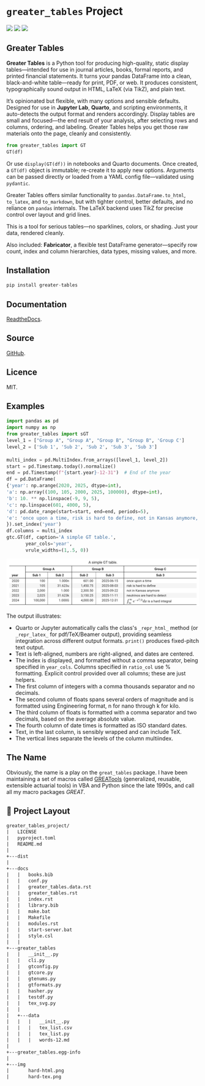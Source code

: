 # `greater_tables` Project

![](https://img.shields.io/github/commit-activity/y/mynl/greater_tables_project)
![](https://img.shields.io/pypi/format/greater_tables)
![](https://img.shields.io/readthedocs/greater_tables_project)


## Greater Tables

**Greater Tables** is a Python tool for producing high-quality, static display tables—intended for use in journal articles, books, formal reports, and printed financial statements. It turns your pandas DataFrame into a clean, black-and-white table—ready for print, PDF, or web. It produces consistent, typographically sound output in HTML, LaTeX (via TikZ), and plain text.

It’s opinionated but flexible, with many options and sensible defaults. Designed for use in **Jupyter Lab**, **Quarto**, and scripting environments, it auto-detects the output format and renders accordingly. Display tables are small and focused—the end result of your analysis, after selecting rows and columns, ordering, and labeling. Greater Tables helps you get those raw materials onto the page, cleanly and consistently.

```python
from greater_tables import GT
GT(df)
```

Or use `display(GT(df))` in notebooks and Quarto documents. Once created, a `GT(df)` object is immutable; re-create it to apply new options. Arguments can be passed directly or loaded from a YAML config file—validated using `pydantic`.

Greater Tables offers similar functionality to `pandas.DataFrame.to_html`, `to_latex`, and `to_markdown`, but with tighter control, better defaults, and no reliance on `pandas` internals. The LaTeX backend uses TikZ for precise control over layout and grid lines.

This is a tool for serious tables—no sparklines, colors, or shading. Just your data, rendered cleanly.

Also included: **Fabricator**, a flexible test DataFrame generator—specify row count, index and column hierarchies, data types, missing values, and more.


## Installation

```python
pip install greater-tables
```

## Documentation

[ReadtheDocs](https://greater-tables-project.readthedocs.io/en/latest).

## Source

[GitHub](https://www.github.com/mynl/greater_tables_project).

## Licence

MIT.

## Examples

```python
import pandas as pd
import numpy as np
from greater_tables import sGT
level_1 = ["Group A", "Group A", "Group B", "Group B", 'Group C']
level_2 = ['Sub 1', 'Sub 2', 'Sub 2', 'Sub 3', 'Sub 3']

multi_index = pd.MultiIndex.from_arrays([level_1, level_2])
start = pd.Timestamp.today().normalize()  
end = pd.Timestamp(f"{start.year}-12-31")  # End of the year
df = pd.DataFrame(
{'year': np.arange(2020, 2025, dtype=int), 
'a': np.array((100, 105, 2000, 2025, 100000), dtype=int),
'b': 10. ** np.linspace(-9, 9, 5),
'c': np.linspace(601, 4000, 5),
'd': pd.date_range(start=start, end=end, periods=5),
'e': 'once upon a time, risk is hard to define, not in Kansas anymore, neutrinos are hard to detect,  $\\int_\\infty^\\infty e^{-x^2/2}dx$ is a hard integral'.split(',')
}).set_index('year')
df.columns = multi_index
gtc.GT(df, caption='A simple GT table.', 
       year_cols='year',
       vrule_widths=(1,.5, 0))
```

![](docs/img/simple-example.png)

The output illustrates:

-   Quarto or Jupyter automatically calls the class's `_repr_html_` method (or
    `_repr_latex_` for pdf/TeX/Beamer output), providing seamless
    integration across different output formats. `print()` produces fixed-pitch text output. 
-   Text is left-aligned, numbers are right-aligned, and dates are centered.
-   The index is displayed, and formatted without a comma separator, being specified in `year_cols`. Columns specified in `ratio_col` use % formatting. Explicit control provided over all columns; these are just helpers. 
-   The first column of integers with a comma thousands separator and no decimals.
-   The second column of floats spans several orders of magnitude and is
    formatted using Engineering format, n for nano through k for kilo.
-   The third column of floats is formatted with a comma separator and
    two decimals, based on the average absolute value.
-   The fourth column of date times is formatted as ISO standard dates.
- Text, in the last column, is sensibly wrapped and can include TeX. 
-   The vertical lines separate the levels of the column multiindex.



## The Name

Obviously, the name is a play on the `great_tables` package. I have
been maintaining a set of macros called
[GREATools](https://www.mynl.com/old/GREAT/home.html) (generalized,
reusable, extensible actuarial tools) in VBA and Python since the late
1990s, and call all my macro packages *GREAT*.



## 📁 Project Layout

```
greater_tables_project/
|   LICENSE
|   pyproject.toml
|   README.md
|   
+---dist
|       
+---docs
|   |   books.bib
|   |   conf.py
|   |   greater_tables.data.rst
|   |   greater_tables.rst
|   |   index.rst
|   |   library.bib
|   |   make.bat
|   |   Makefile
|   |   modules.rst
|   |   start-server.bat
|   |   style.csl
|   |   
+---greater_tables
|   |   __init__.py
|   |   cli.py
|   |   gtconfig.py
|   |   gtcore.py
|   |   gtenums.py
|   |   gtformats.py
|   |   hasher.py
|   |   testdf.py
|   |   tex_svg.py
|   |   
|   +---data
|   |   |   __init__.py
|   |   |   tex_list.csv
|   |   |   tex_list.py
|   |   |   words-12.md
|           
+---greater_tables.egg-info
|       
+---img
|       hard-html.png
|       hard-tex.png
```
